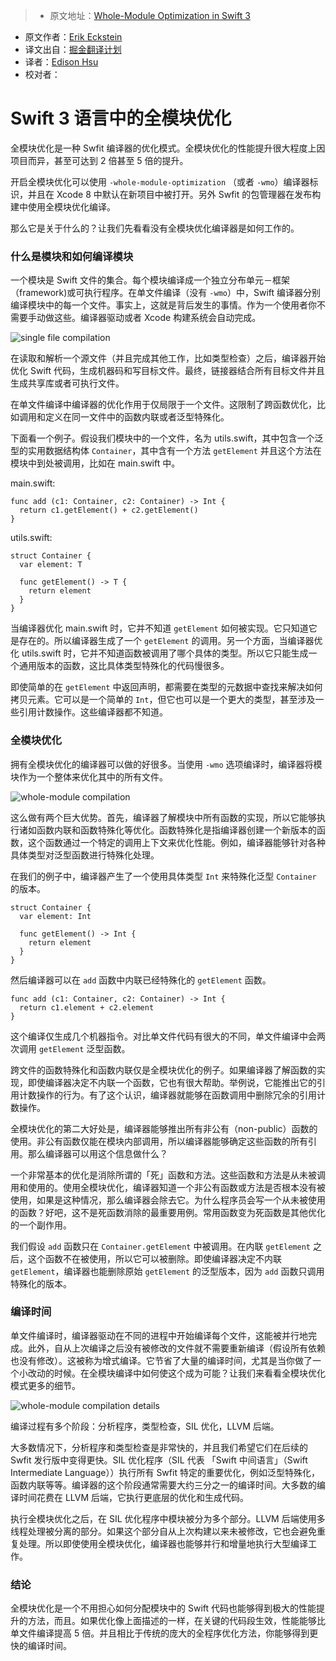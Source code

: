 > * 原文地址：[Whole-Module Optimization in Swift 3](https://swift.org/blog/whole-module-optimizations/)
* 原文作者：[Erik Eckstein](https://github.com/eeckstein/)
* 译文出自：[掘金翻译计划](https://github.com/xitu/gold-miner)
* 译者：[Edison Hsu](https://github.com/Edison-Hsu)
* 校对者：

# Swift 3 语言中的全模块优化




全模块优化是一种 Swfit 编译器的优化模式。全模块优化的性能提升很大程度上因项目而异，甚至可达到 2 倍甚至 5 倍的提升。 

开启全模块优化可以使用 `-whole-module-optimization` （或者 `-wmo`）编译器标识，并且在 Xcode 8 中默认在新项目中被打开。另外 Swfit 的包管理器在发布构建中使用全模块优化编译。 

那么它是关于什么的？让我们先看看没有全模块优化编译器是如何工作的。

### 什么是模块和如何编译模块

一个模块是 Swift 文件的集合。每个模块编译成一个独立分布单元－框架（framework)或可执行程序。在单文件编译（没有 `-wmo`）中，Swift 编译器分别编译模块中的每一个文件。事实上，这就是背后发生的事情。作为一个使用者你不需要手动做这些。编译器驱动或者 Xcode 构建系统会自动完成。

![single file compilation](https://swift.org/assets/images/wmo-blog/single-file.png)

在读取和解析一个源文件（并且完成其他工作，比如类型检查）之后，编译器开始优化 Swift 代码，生成机器码和写目标文件。最终，链接器结合所有目标文件并且生成共享库或者可执行文件。

在单文件编译中编译器的优化作用于仅局限于一个文件。这限制了跨函数优化，比如调用和定义在同一文件中的函数内联或者泛型特殊化。

下面看一个例子。假设我们模块中的一个文件，名为 utils.swift，其中包含一个泛型的实用数据结构体 `Container`，其中含有一个方法 `getElement` 并且这个方法在模块中到处被调用，比如在 main.swift 中。

main.swift:



    func add (c1: Container, c2: Container) -> Int {
      return c1.getElement() + c2.getElement()
    }



utils.swift:



    struct Container {
      var element: T

      func getElement() -> T {
        return element
      }
    }



当编译器优化 main.swift 时，它并不知道 `getElement` 如何被实现。它只知道它是存在的。所以编译器生成了一个 `getElement` 的调用。另一个方面，当编译器优化 utils.swift 时，它并不知道函数被调用了哪个具体的类型。所以它只能生成一个通用版本的函数，这比具体类型特殊化的代码慢很多。

即使简单的在 `getElement` 中返回声明，都需要在类型的元数据中查找来解决如何拷贝元素。它可以是一个简单的 `Int`，但它也可以是一个更大的类型，甚至涉及一些引用计数操作。这些编译器都不知道。

### 全模块优化

拥有全模块优化的编译器可以做的好很多。当使用 `-wmo` 选项编译时，编译器将模块作为一个整体来优化其中的所有文件。

![whole-module compilation](https://swift.org/assets/images/wmo-blog/wmo.png)

这么做有两个巨大优势。首先，编译器了解模块中所有函数的实现，所以它能够执行诸如函数内联和函数特殊化等优化。函数特殊化是指编译器创建一个新版本的函数，这个函数通过一个特定的调用上下文来优化性能。例如，编译器能够针对各种具体类型对泛型函数进行特殊化处理。

在我们的例子中，编译器产生了一个使用具体类型 `Int` 来特殊化泛型 `Container` 的版本。



    struct Container {
      var element: Int

      func getElement() -> Int {
        return element
      }
    }



然后编译器可以在 `add` 函数中内联已经特殊化的 `getElement` 函数。



    func add (c1: Container, c2: Container) -> Int {
      return c1.element + c2.element
    }



这个编译仅生成几个机器指令。对比单文件代码有很大的不同，单文件编译中会两次调用 `getElement` 泛型函数。

跨文件的函数特殊化和函数内联仅是全模块优化的例子。如果编译器了解函数的实现，即使编译器决定不内联一个函数，它也有很大帮助。举例说，它能推出它的引用计数操作的行为。有了这个认识，编译器就能够在函数调用中删除冗余的引用计数操作。

全模块优化的第二大好处是，编译器能够推出所有非公有（non-public）函数的使用。非公有函数仅能在模块内部调用，所以编译器能够确定这些函数的所有引用。那么编译器可以用这个信息做什么？

一个非常基本的优化是消除所谓的「死」函数和方法。这些函数和方法是从未被调用和使用的。使用全模块优化，编译器知道一个非公有函数或方法是否根本没有被使用，如果是这种情况，那么编译器会除去它。为什么程序员会写一个从未被使用的函数？好吧，这不是死函数消除的最重要用例。常用函数变为死函数是其他优化的一个副作用。

我们假设 `add` 函数只在 `Container.getElement` 中被调用。在内联 `getElement` 之后，这个函数不在被使用，所以它可以被删除。即使编译器决定不内联 `getElement`，编译器也能删除原始 `getElement` 的泛型版本，因为 `add` 函数只调用特殊化的版本。

### 编译时间

单文件编译时，编译器驱动在不同的进程中开始编译每个文件，这能被并行地完成。此外，自从上次编译之后没有被修改的文件就不需要重新编译（假设所有依赖也没有修改）。这被称为增式编译。它节省了大量的编译时间，尤其是当你做了一个小改动的时候。在全模块编译中如何使这个成为可能？让我们来看看全模块优化模式更多的细节。

![whole-module compilation details](https://swift.org/assets/images/wmo-blog/wmo-detail.png)

编译过程有多个阶段：分析程序，类型检查，SIL 优化，LLVM 后端。

大多数情况下，分析程序和类型检查是非常快的，并且我们希望它们在后续的 Swfit 发行版中变得更快。SIL 优化程序（SIL 代表 「Swift 中间语言」（Swift Intermediate Language））执行所有 Swfit 特定的重要优化，例如泛型特殊化，函数内联等等。编译器的这个阶段通常需要大约三分之一的编译时间。大多数的编译时间花费在 LLVM 后端，它执行更底层的优化和生成代码。

执行全模块优化之后，在 SIL 优化程序中模块被分为多个部分。LLVM 后端使用多线程处理被分离的部分。如果这个部分自从上次构建以来未被修改，它也会避免重复处理。所以即使使用全模块优化，编译器也能够并行和增量地执行大型编译工作。

### 结论

全模块优化是一个不用担心如何分配模块中的 Swift 代码也能够得到极大的性能提升的方法，而且。如果优化像上面描述的一样，在关键的代码段生效，性能能够比单文件编译提高 5 倍。并且相比于传统的庞大的全程序优化方法，你能够得到更快的编译时间。



